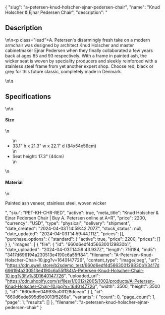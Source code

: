 {
  "slug": "a-petersen-knud-holscher-ejnar-pedersen-chair",
  "name": "Knud Holscher & Ejnar Pedersen Chair",
  "description": "<h2>Description</h2>\n<!-- split -->\n<p class=\"lead\">A. Petersen's disarmingly fresh take on a modern armchair was designed by architect Knud Holscher and master cabinetmaker Ejnar Pedersen when they finally collaborated a few years back at ages 85 and 93 respectively. With a frame in painted ash, the wicker seat is woven by speciality producers and sleekly reinforced with a stainless steel frame from yet another expert shop. Choose red, black or grey for this future classic, completely made in Denmark.  </p>\n<!-- split -->\n<h2>Specifications</h2>\n<!-- split -->\n<h4>Size</h4>\n<ul>\n<li>33.1\" h x 21.3\" w x 22.1\" d (84x54x56cm)</li>\n<li>Seat height: 17.3\" (44cm)</li>\n</ul>\n<h4>Material</h4>\n<p>Painted ash veneer, stainless steel, woven wicker</p>",
  "sku": "PET-KH-CHR-RED",
  "active": true,
  "meta_title": "Knud Holscher & Ejnar Pedersen Chair | Buy A. Petersen online at A+R",
  "price": 2200,
  "currency": "USD",
  "type": "physical",
  "delivery": "shipment",
  "date_created": "2024-04-03T14:59:42.707Z",
  "stock_status": null,
  "date_updated": "2024-04-03T14:59:44.111Z",
  "prices": [],
  "purchase_options": {
    "standard": {
      "active": true,
      "price": 2200,
      "prices": []
    }
  },
  "images": [
    {
      "file": {
        "id": "660d6edf4d566300129830b1",
        "date_uploaded": "2024-04-03T14:59:43.937Z",
        "length": 716184,
        "md5": "3417d696194a230513e4190c6a55ff84",
        "filename": "A-Petersen-Knud-Holscher-Chair-10.jpg?v=1640147726",
        "content_type": "image/jpeg",
        "url": "https://cdn.swell.store/b2sdemo_test/660d6edf4d566300129830b1/3417d696194a230513e4190c6a55ff84/A-Petersen-Knud-Holscher-Chair-10.jpg%3Fv%3D1640147726",
        "uploaded_url": "https://cdn.shopify.com/s/files/1/0012/2005/1002/products/A-Petersen-Knud-Holscher-Chair-10.jpg?v=1640147726",
        "width": 3500,
        "height": 3500
      },
      "id": "660d6ee049935a00128dceab"
    }
  ],
  "id": "660d6ede695d9d0013f5266a",
  "variants": {
    "count": 0,
    "page_count": 1,
    "page": 1,
    "results": []
  },
  "filename": "a-petersen-knud-holscher-ejnar-pedersen-chair"
}